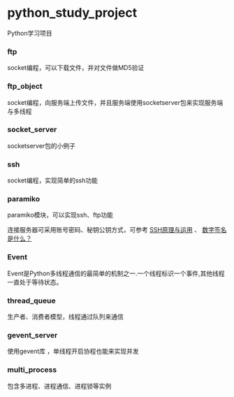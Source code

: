 # python_study_project
Python学习项目

### ftp

socket编程，可以下载文件，并对文件做MD5验证

### ftp_object

socket编程，向服务端上传文件，并且服务端使用socketserver包来实现服务端与多线程

### socket_server

socketserver包的小例子


### ssh

socket编程，实现简单的ssh功能

### paramiko

paramiko模块，可以实现ssh、ftp功能

连接服务器可采用账号密码、秘钥公钥方式，可参考 [SSH原理与运用](http://www.ruanyifeng.com/blog/2011/12/ssh_remote_login.html) 、 [数字签名是什么？](http://www.ruanyifeng.com/blog/2011/08/what_is_a_digital_signature.html)

### Event

Event是Python多线程通信的最简单的机制之一.一个线程标识一个事件,其他线程一直处于等待状态。

### thread_queue

生产者、消费者模型，线程通过队列来通信


### gevent_server

使用gevent库 ，单线程开启协程也能来实现并发


### multi_process

包含多进程、进程通信、进程锁等实例